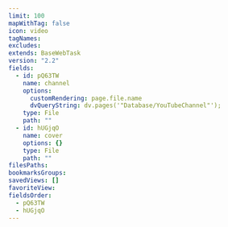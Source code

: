 ```yaml
---
limit: 100
mapWithTag: false
icon: video
tagNames: 
excludes: 
extends: BaseWebTask
version: "2.2"
fields:
  - id: pQ63TW
    name: channel
    options:
      customRendering: page.file.name
      dvQueryString: dv.pages('"Database/YouTubeChannel"');
    type: File
    path: ""
  - id: hUGjqO
    name: cover
    options: {}
    type: File
    path: ""
filesPaths: 
bookmarksGroups: 
savedViews: []
favoriteView: 
fieldsOrder:
  - pQ63TW
  - hUGjqO
---
```

